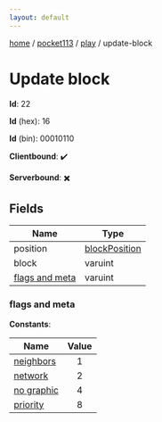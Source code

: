 ```yaml
---
layout: default
---
```


[home](/)  /  [pocket113](/protocol/pocket113)  /  [play](/protocol/pocket113/play)  /  update-block

# Update block

**Id**: 22

**Id** (hex): 16

**Id** (bin): 00010110

**Clientbound**: ✔️

**Serverbound**: ✖️

## Fields

Name | Type
---|---
position | [blockPosition](/protocol/pocket113/types/block-position)
block | varuint
[flags and meta](#flags-and-meta) | varuint

### flags and meta

**Constants**:

Name | Value
---|:---:
[neighbors](flags-and-meta_neighbors) | 1
[network](flags-and-meta_network) | 2
[no graphic](flags-and-meta_no-graphic) | 4
[priority](flags-and-meta_priority) | 8
